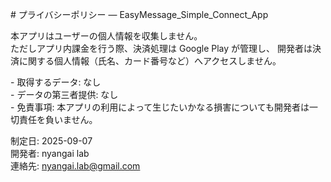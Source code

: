 \# プライバシーポリシー — EasyMessage_Simple_Connect_App

本アプリはユーザーの個人情報を収集しません。    
ただしアプリ内課金を行う際、決済処理は Google Play が管理し、 開発者は決済に関する個人情報（氏名、カード番号など）へアクセスしません。  

\- 取得するデータ: なし    
\- データの第三者提供: なし    
\- 免責事項: 本アプリの利用によって生じたいかなる損害についても開発者は一切責任を負いません。  

制定日: 2025-09-07    
開発者: nyangai lab    
連絡先: nyangai.lab@gmail.com 
